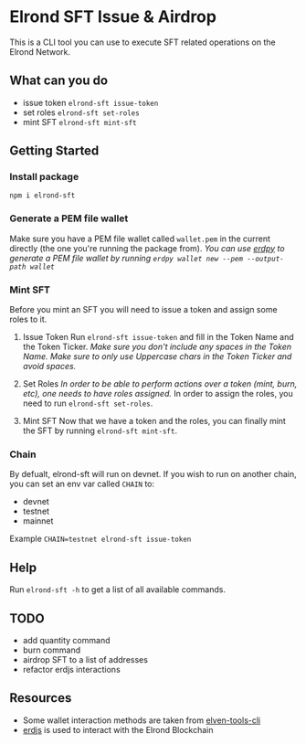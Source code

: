 # Elrond SFT Issue & Airdrop

This is a CLI tool you can use to execute SFT related operations on the Elrond Network.

## What can you do

- issue token `elrond-sft issue-token`
- set roles `elrond-sft set-roles`
- mint SFT `elrond-sft mint-sft`

## Getting Started

### Install package

`npm i elrond-sft`

### Generate a PEM file wallet

Make sure you have a PEM file wallet called `wallet.pem` in the current directly (the one you're running the package from).
_You can use [erdpy](https://docs.elrond.com/sdk-and-tools/erdpy/erdpy/) to generate a PEM file wallet by running `erdpy wallet new --pem --output-path wallet`_

### Mint SFT

Before you mint an SFT you will need to issue a token and assign some roles to it.

1. Issue Token
   Run `elrond-sft issue-token` and fill in the Token Name and the Token Ticker.
   _Make sure you don't include any spaces in the Token Name._
   _Make sure to only use Uppercase chars in the Token Ticker and avoid spaces._

2. Set Roles
   _In order to be able to perform actions over a token (mint, burn, etc), one needs to have roles assigned._
   In order to assign the roles, you need to run `elrond-sft set-roles`.

3. Mint SFT
   Now that we have a token and the roles, you can finally mint the SFT by running `elrond-sft mint-sft`.

### Chain

By defualt, elrond-sft will run on devnet. If you wish to run on another chain, you can set an env var called `CHAIN` to:

- devnet
- testnet
- mainnet

Example `CHAIN=testnet elrond-sft issue-token`

## Help

Run `elrond-sft -h` to get a list of all available commands.

## TODO

- add quantity command
- burn command
- airdrop SFT to a list of addresses
- refactor erdjs interactions

## Resources

- Some wallet interaction methods are taken from [elven-tools-cli](https://github.com/ElvenTools/elven-tools-cli)
- [erdjs](https://www.npmjs.com/package/@elrondnetwork/erdjs) is used to interact with the Elrond Blockchain
